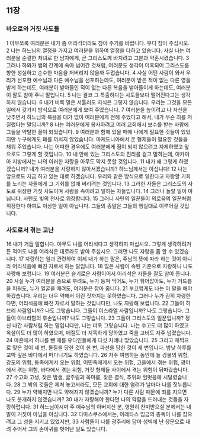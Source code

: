 ## 11장
### 바오로와 거짓 사도들
1 아무쪼록 여러분은 내가 좀 어리석더라도 참아 주기를 바랍니다. 부디 참아 주십시오.
2 나는 하느님의 열정을 가지고 여러분을 위하여 열정을 다하고 있습니다. 사실 나는 여러분을 순결한 처녀로 한 남자에게, 곧 그리스도께 바치려고 그분과 약혼시켰습니다.
3 그러나 하와가 뱀의 간계에 속아 넘어간 것처럼, 여러분도 생각이 미혹되어 그리스도를 향한 성실하고 순수한 마음을 저버리지 않을까 두렵습니다.
4 사실 어떤 사람이 와서 우리가 선포한 예수님과 다른 예수님을 선포하는데도, 여러분이 받은 적이 없는 다른 영을 받게 하는데도, 여러분이 받아들인 적이 없는 다른 복음을 받아들이게 하는데도, 여러분이 잘도 참아 주니 말입니다.
5 나는 결코 그 특출하다는 사도들보다 떨어진다고는 생각하지 않습니다.
6 내가 비록 말은 서툴러도 지식은 그렇지 않습니다. 우리는 그것을 모든 일에서 갖가지 방식으로 여러분에게 보여 주었습니다.
7 여러분을 높이려고 나 자신을 낮추면서 하느님의 복음을 대가 없이 여러분에게 전해 주었다고 해서, 내가 무슨 죄를 저질렀다는 말입니까?
8 나는 여러분에게 봉사하려고 여러 교회에서 보수를 받는 바람에 그들을 약탈한 꼴이 되었습니다.
9 여러분과 함께 있을 때에 나에게 필요한 것들이 있었지만 누구에게도 폐를 끼치지 않았습니다. 마케도니아에서 온 형제들이 필요한 것들을 채워 주었습니다. 나는 어떠한 경우에도 여러분에게 짐이 되지 않으려고 자제하였고 앞으로도 그렇게 할 것입니다.
10 내 안에 있는 그리스도의 진리를 걸고 말하는데, 아카이아 지방에서는 나의 이러한 자랑을 아무도 막지 못할 것입니다.
11 내가 왜 그렇게 하였겠습니까? 내가 여러분을 사랑하지 않아서겠습니까? 하느님께서는 아십니다!
12 나는 앞으로도 지금 하고 있는 대로 하겠습니다. 우리와 같은 방식으로 일한다고 자랑할 기회를 노리는 자들에게 그 기회를 없애 버리려는 것입니다.
13 그러한 자들은 그리스도의 사도로 위장한 거짓 사도이며 사람을 속이려고 일하는 자들입니다.
14 그러나 놀랄 일이 아닙니다. 사탄도 빛의 천사로 위장합니다.
15 그러니 사탄의 일꾼들이 의로움의 일꾼처럼 위장한다 하여도 이상한 일이 아닙니다. 그들의 종말은 그들의 행실대로 이루어질 것입니다.
### 사도로서 겪는 고난
16 내가 거듭 말합니다. 아무도 나를 어리석다고 생각하지 마십시오. 그렇게 생각하려거든 적어도 나를 어리석은 대로라도 받아 주십시오. 그러면 나도 자랑을 좀 할 수 있겠습니다.
17 자랑하는 일과 관련하여 이제 내가 하는 말은, 주님의 뜻에 따라 하는 것이 아니라 어리석음에 빠진 자로서 하는 말입니다.
18 많은 사람이 속된 기준으로 자랑하니 나도 자랑해 보렵니다.
19 여러분은 슬기로운 사람이어서 어리석은 자들을 잘도 참아 줍니다.
20 사실 누가 여러분을 종으로 부려도, 누가 등쳐 먹어도, 누가 휘어잡아도, 누가 거드름을 피워도, 누가 얼굴을 때려도, 여러분은 참아 줍니다.
21 부끄럽게도 나는 이 말을 해야 하겠습니다. 우리는 너무 약해서 이런 짓까지는 못하였습니다. 그러나 누가 감히 자랑한다면, 어리석음에 빠진 자로서 말하는 것입니다만, 나도 자랑해 보렵니다.
22 그들이 히브리 사람입니까? 나도 그렇습니다. 그들이 이스라엘 사람입니까? 나도 그렇습니다. 그들이 아브라함의 후손입니까? 나도 그렇습니다.
23 그들이 그리스도의 일꾼입니까? 정신 나간 사람처럼 하는 말입니다만, 나는 더욱 그렇습니다. 나는 수고도 더 많이 하였고 옥살이도 더 많이 하였으며, 매질도 더 지독하게 당하였고 죽을 고비도 자주 넘겼습니다.
24 마흔에서 하나를 뺀 매를 유다인들에게 다섯 차례나 맞았습니다.
25 그리고 채찍으로 맞은 것이 세 번, 돌질을 당한 것이 한 번, 파선을 당한 것이 세 번입니다. 밤낮 하루를 꼬박 깊은 바다에서 떠다니기도 하였습니다.
26 자주 여행하는 동안에 늘 강물의 위험, 강도의 위험, 동족에게서 오는 위험, 이민족에게서 오는 위험, 고을에서 겪는 위험, 광야에서 겪는 위험, 바다에서 겪는 위험, 거짓 형제들 사이에서 겪는 위험이 뒤따랐습니다.
27 수고와 고생, 잦은 밤샘, 굶주림과 목마름, 잦은 결식, 추위와 헐벗음에 시달렸습니다.
28 그 밖의 것들은 제쳐 놓고서라도, 모든 교회에 대한 염려가 날마다 나를 짓누릅니다.
29 누가 약해지면 나도 약해지지 않겠습니까? 누가 다른 사람 때문에 죄를 지으면 나도 분개하지 않겠습니까?
30 내가 자랑해야 한다면 나의 약함을 드러내는 것들을 자랑하렵니다.
31 하느님이시며 주 예수님의 아버지신 분, 영원히 찬미받으실 분께서는 내 말이 거짓이 아님을 아십니다.
32 다마스쿠스에서는, 아레타스 임금의 총독이 나를 잡으려고 그 성을 지키고 있었지만,
33 사람들이 나를 광주리에 담아 성벽에 난 창문으로 내려 주어서 그의 손아귀를 벗어난 일도 있습니다.
